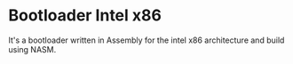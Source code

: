 # Bootloader Intel x86
It's a bootloader written in Assembly for the intel x86 architecture and build using NASM.
